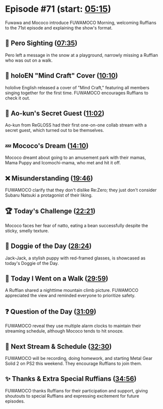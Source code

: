 # Episode #71 (start: [05:15](https://youtu.be/MR38tWe0r38?t=05m15s))

Fuwawa and Mococo introduce FUWAMOCO Morning, welcoming Ruffians to the 71st episode and explaining the show's format.

## 👀 Pero Sighting ([07:35](https://youtu.be/MR38tWe0r38?t=07m35s))

Pero left a message in the snow at a playground, narrowly missing a Ruffian who was out on a walk.

## 🎤 holoEN "Mind Craft" Cover ([10:10](https://youtu.be/MR38tWe0r38?t=10m10s))

hololive English released a cover of "Mind Craft," featuring all members singing together for the first time. FUWAMOCO encourages Ruffians to check it out.

## 🤫 Ao-kun's Secret Guest ([11:02](https://youtu.be/MR38tWe0r38?t=11m02s))

Ao-kun from ReGLOSS had their first one-on-one collab stream with a secret guest, which turned out to be themselves.

## 💤 Mococo's Dream ([14:10](https://youtu.be/MR38tWe0r38?t=14m10s))

Mococo dreamt about going to an amusement park with their mamas, Mama Puppy and Icomochi-mama, who met and hit it off.

## ❌ Misunderstanding ([19:46](https://youtu.be/MR38tWe0r38?t=19m46s))

FUWAMOCO clarify that they don't dislike Re:Zero; they just don't consider Subaru Natsuki a protagonist of their liking.

## 🏆 Today's Challenge ([22:21](https://youtu.be/MR38tWe0r38?t=22m21s))

Mococo faces her fear of natto, eating a bean successfully despite the sticky, smelly texture.

## 🐶 Doggie of the Day ([28:24](https://youtu.be/MR38tWe0r38?t=28m24s))

Jack-Jack, a stylish puppy with red-framed glasses, is showcased as today's Doggie of the Day.

## 🚶 Today I Went on a Walk ([29:59](https://youtu.be/MR38tWe0r38?t=29m59s))

A Ruffian shared a nighttime mountain climb picture. FUWAMOCO appreciated the view and reminded everyone to prioritize safety.

## ❓ Question of the Day ([31:09](https://youtu.be/MR38tWe0r38?t=31m09s))

FUWAMOCO reveal they use multiple alarm clocks to maintain their streaming schedule, although Mococo tends to hit snooze.

## 📅 Next Stream & Schedule ([32:30](https://youtu.be/MR38tWe0r38?t=32m30s))

FUWAMOCO will be recording, doing homework, and starting Metal Gear Solid 2 on PS2 this weekend. They encourage Ruffians to join them.

## ✨ Thanks & Extra Special Ruffians ([34:56](https://youtu.be/MR38tWe0r38?t=34m56s))

FUWAMOCO thanks Ruffians for their participation and support, giving shoutouts to special Ruffians and expressing excitement for future episodes.
